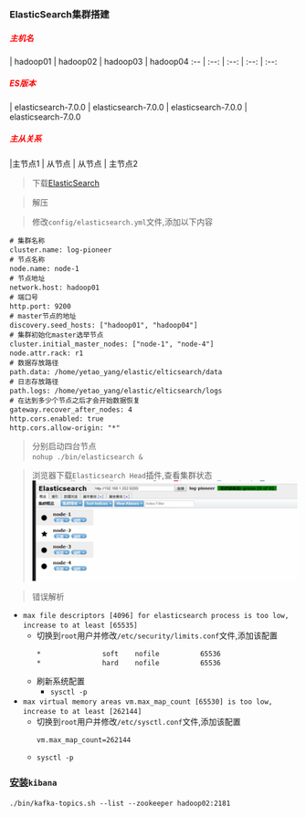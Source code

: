 ### ElasticSearch集群搭建

<h5 style="color:red">主机名</h5> | hadoop01 | hadoop02 | hadoop03 | hadoop04
:-- | :--: | :--: | :--: | :--:
<h5 style="color:red">ES版本</h5> | elasticsearch-7.0.0 | elasticsearch-7.0.0 | elasticsearch-7.0.0 | elasticsearch-7.0.0
<h5 style="color:red">主从关系</h5> |主节点1 | 从节点 | 从节点 | 主节点2

> 下载[ElasticSearch](https://www.elastic.co/cn/downloads/past-releases)

> 解压

> 修改`config/elasticsearch.yml`文件,添加以下内容



```
# 集群名称
cluster.name: log-pioneer
# 节点名称
node.name: node-1
# 节点地址
network.host: hadoop01
# 端口号
http.port: 9200
# master节点的地址
discovery.seed_hosts: ["hadoop01", "hadoop04"]
# 集群初始化master选举节点
cluster.initial_master_nodes: ["node-1", "node-4"]
node.attr.rack: r1
# 数据存放路径
path.data: /home/yetao_yang/elastic/elticsearch/data
# 日志存放路径
path.logs: /home/yetao_yang/elastic/elticsearch/logs
# 在达到多少个节点之后才会开始数据恢复
gateway.recover_after_nodes: 4
http.cors.enabled: true
http.cors.allow-origin: "*"
```

> 分别启动四台节点<br>
  `nohup ./bin/elasticsearch &`

> 浏览器下载`Elasticsearch Head`插件,查看集群状态<br>
  ![](./img/image01.jpg)

> 错误解析

* `max file descriptors [4096] for elasticsearch process is too low, increase to at least [65535]`
  * 切换到`root`用户并修改`/etc/security/limits.conf`文件,添加该配置
    ```
    *               soft    nofile          65536
    *               hard    nofile          65536
    ```
  * 刷新系统配置
    * `sysctl -p`
* `max virtual memory areas vm.max_map_count [65530] is too low, increase to at least [262144]`
  * 切换到`root`用户并修改`/etc/sysctl.conf`文件,添加该配置
    ```
    vm.max_map_count=262144
    ```
  * `sysctl -p`

### [安装](https://www.elastic.co/cn/downloads/kibana)`kibana`


`./bin/kafka-topics.sh --list --zookeeper hadoop02:2181`
